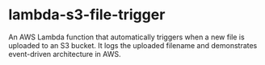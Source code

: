 # lambda-s3-file-trigger
An AWS Lambda function that automatically triggers when a new file is uploaded to an S3 bucket. It logs the uploaded filename and demonstrates event-driven architecture in AWS.
